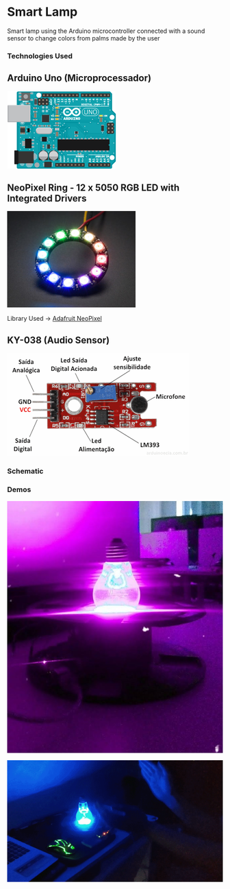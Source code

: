 # Smart Lamp
Smart lamp using the Arduino microcontroller connected with a sound sensor to change colors from palms made by the user

### Technologies Used

## Arduino Uno (Microprocessador)
![alt text](/Figures/arduino.png)

## NeoPixel Ring - 12 x 5050 RGB LED with Integrated Drivers
![alt text](/Figures/led_ring.jpg)

Library Used -> [Adafruit NeoPixel](https://github.com/adafruit/Adafruit_NeoPixel)

## KY-038 (Audio Sensor)
![alt text](/Figures/ky038.png)

### Schematic

### Demos

![alt text](/Figures/lamp.jpg)

![alt text](/Figures/demo.gif)

